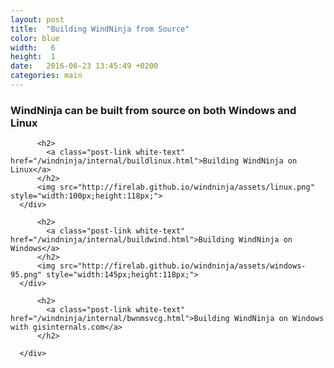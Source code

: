 ```yaml
---
layout: post
title:  "Building WindNinja from Source"
color: blue
width:   6
height:  1
date:   2016-06-23 13:45:49 +0200
categories: main
---
```



### WindNinja can be built from source on both Windows and Linux


<div class="col col-6">
  <div class="block red">
      <div class="block-body height-1">
          <span class="post-meta white-text"></span>

          <h2>
            <a class="post-link white-text" href="/windninja/internal/buildlinux.html">Building WindNinja on Linux</a>
          </h2>
          <img src="http://firelab.github.io/windninja/assets/linux.png" style="width:100px;height:118px;">
      </div>
  </div>
</div>
<div class="col col-6">
  <div class="block blue">
      <div class="block-body height-1">
          <span class="post-meta white-text"></span>

          <h2>
            <a class="post-link white-text" href="/windninja/internal/buildwind.html">Building WindNinja on Windows</a>
          </h2>
          <img src="http://firelab.github.io/windninja/assets/windows-95.png" style="width:145px;height:118px;">
      </div>
  </div>
</div>
<div class="col col-6">
  <div class="block green">
      <div class="block-body height-1">
          <span class="post-meta white-text"></span>

          <h2>
            <a class="post-link white-text" href="/windninja/internal/bwnmsvcg.html">Building WindNinja on Windows with gisinternals.com</a>
          </h2>

      </div>
  </div>
</div>
